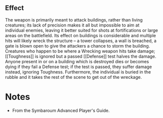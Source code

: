 ## Effect
The weapon is primarily meant to attack buildings, rather than living creatures; its lack of precision makes it all but impossible to aim at individual enemies, leaving it better suited for shots at fortifications or large areas on the battlefield. Its effect on buildings is considerable and multiple hits will likely wreck the structure – a tower collapses, a wall is breached, a gate is blown open to give the attackers a chance to storm the building. Creatures who happen to be where a Wrecking weapon hits take damage; [[Toughness]] is ignored but a passed [[Defense]] test halves the damage. Anyone present in or on a building which is destroyed dies or becomes dying if they fail a Defense test; if the test is passed, they suffer damage instead, ignoring Toughness. Furthermore, the individual is buried in the rubble and it takes the rest of the scene to get out of the wreckage.
# Notes
* From the Symbaroum Advanced Player's Guide.